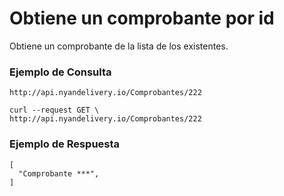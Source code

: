 # Obtiene un comprobante por id
Obtiene un comprobante de la lista de los existentes.

### Ejemplo de Consulta
```
http://api.nyandelivery.io/Comprobantes/222
```

```
curl --request GET \
http://api.nyandelivery.io/Comprobantes/222
```

### Ejemplo de Respuesta

```
[
  "Comprobante ***",
]
```